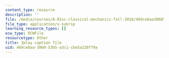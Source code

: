```yaml
---
content_type: resource
description: ''
file: /media/courses/8-01sc-classical-mechanics-fall-2016/469ce8aa306053b5a3c1cbe5a228f79a_oQqskrRWGco.vtt
file_type: application/x-subrip
learning_resource_types: []
ocw_type: OCWFile
resourcetype: Other
title: 3play caption file
uid: 469ce8aa-3060-53b5-a3c1-cbe5a228f79a
---
```

